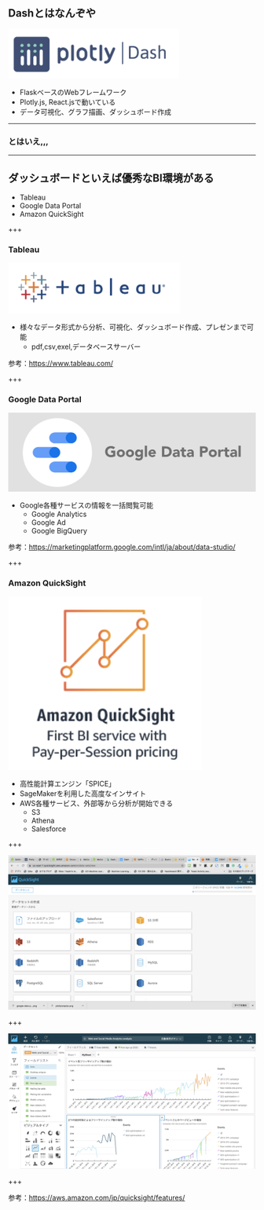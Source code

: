 ## Dashとはなんぞや
![width=300](gitpitch_assets/plotlydash.png)

- FlaskベースのWebフレームワーク
- Plotly.js, React.jsで動いている
- データ可視化、グラフ描画、ダッシュボード作成

---

### とはいえ,,,

---

## ダッシュボードといえば優秀なBI環境がある

- Tableau
- Google Data Portal
- Amazon QuickSight

+++

### Tableau

![width=300](gitpitch_assets/tableau.png)

- 様々なデータ形式から分析、可視化、ダッシュボード作成、プレゼンまで可能
    - pdf,csv,exel,データベースサーバー

参考：https://www.tableau.com/

+++

### Google Data Portal

![width=300](gitpitch_assets/google-data-portal.png)

- Google各種サービスの情報を一括閲覧可能
    - Google Analytics
    - Google Ad
    - Google BigQuery

参考：https://marketingplatform.google.com/intl/ja/about/data-studio/


+++

### Amazon QuickSight

![width=300](gitpitch_assets/AmazonQuickSight.png)

- 高性能計算エンジン「SPICE」
- SageMakerを利用した高度なインサイト
- AWS各種サービス、外部等から分析が開始できる
    - S3
    - Athena
    - Salesforce

+++

![width=1000](gitpitch_assets/aq_dataset_menu.png)

+++

![width=8000](gitpitch_assets/aq_operation.png)

+++


参考：https://aws.amazon.com/jp/quicksight/features/